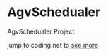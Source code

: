 # AgvSchedualer
AgvSchedualer Project

jump to coding.net to [see more](https://coding.net/u/simpleyin/p/DB/git/tree/master/src/hbyTool)
